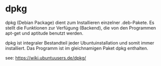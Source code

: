 # dpkg

dpkg (Debian Package) dient zum Installieren einzelner .deb-Pakete. Es stellt die Funktionen zur Verfügung (Backend), die von den Programmen apt-get und aptitude benutzt werden.

dpkg ist integraler Bestandteil jeder Ubuntuinstallation und somit immer installiert.
Das Programm ist im gleichnamigen Paket dpkg enthalten.

see: <https://wiki.ubuntuusers.de/dpkg/>
